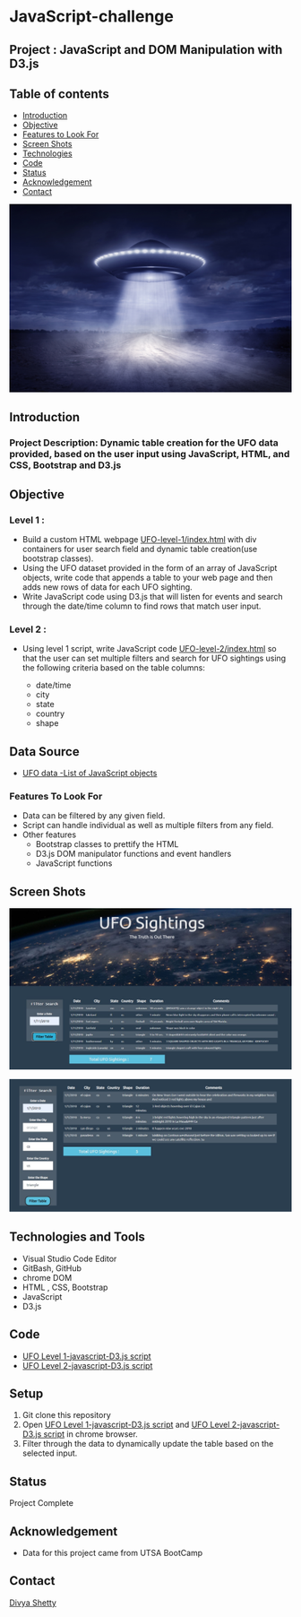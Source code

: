# JavaScript-challenge


## Project : JavaScript and DOM Manipulation with D3.js

## Table of contents
* [Introduction  ](#introduction )
* [Objective](#objective)
* [Features to Look For](#objective)
* [Screen Shots](#screen-shots)
* [Technologies](#technologies)
* [Code](#code)
* [Status](#status)
* [Acknowledgement ](#acknowledgement )
* [Contact](#contact)

![UFO](./Images/UFO.jpg)

## Introduction  
### Project Description: Dynamic table creation for the UFO data provided, based on the user input using JavaScript, HTML, and CSS, Bootstrap and D3.js 

## Objective

### Level 1 : 
* Build a custom HTML webpage [UFO-level-1/index.html](/UFO-level-1/index.html) with div containers for user search field and dynamic table creation(use bootstrap classes).
* Using the UFO dataset provided in the form of an array of JavaScript objects, write code that appends a table to your web page and then adds new rows of data for each UFO sighting.
* Write JavaScript code using D3.js that will listen for events and search through the date/time column to find rows that match user input.

### Level 2 : 
* Using level 1 script,  write JavaScript code [UFO-level-2/index.html](/UFO-level-2/index.html) so that the user can set multiple filters and search for UFO sightings using the following criteria based on the table columns:

	* date/time
	* city
	* state
	* country
	* shape

## Data Source
	
- [UFO data -List of JavaScript objects](/UFO-level-1/static/js/data.js )



### Features To Look For 
* Data can be filtered by any given field. 
* Script can handle individual as well as multiple filters from any field.
* Other features 
	* Bootstrap classes to prettify the HTML 
	* D3.js DOM manipulator functions and event handlers
	* JavaScript functions
	



## Screen Shots

![Leve1 UFO filter by Date](./Images/level1.jpg)

![Leve2 UFO filter by multiple field](./Images/level2.jpg)

## Technologies and Tools
* Visual Studio Code Editor
* GitBash, GitHub
* chrome DOM
* HTML , CSS, Bootstrap
* JavaScript
* D3.js
	
	

## Code 
- [UFO Level 1-javascript-D3.js script](/UFO-level-1/index.html)
- [UFO Level 2-javascript-D3.js script](/UFO-level-2/index.html)


## Setup
1. Git clone this repository
2. Open [UFO Level 1-javascript-D3.js script](/UFO-level-1/index.html) and  [UFO Level 2-javascript-D3.js script](/UFO-level-2/index.html) in chrome browser.
3. Filter through the data to dynamically update the table based on the selected input.


## Status
Project Complete

## Acknowledgement 
- Data for this project came from UTSA BootCamp


## Contact
[Divya Shetty](https://github.com/divya-gh)

 























